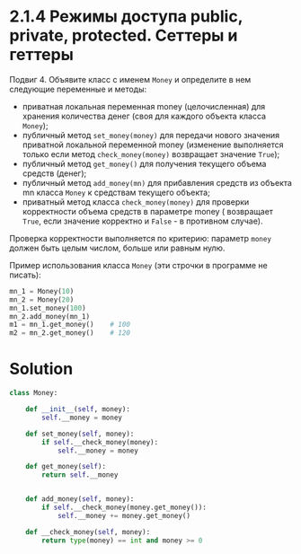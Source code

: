 # 2.1.4 Режимы доступа public, private, protected. Сеттеры и геттеры

Подвиг 4. Объявите класс с именем `Money` и определите в нем следующие переменные и методы:

- приватная локальная переменная money (целочисленная) для хранения количества денег (своя для каждого объекта
  класса `Money`);
- публичный метод `set_money(money)` для передачи нового значения приватной локальной переменной money (изменение
  выполняется только если метод `check_money(money)` возвращает значение `True`);
- публичный метод `get_money()` для получения текущего объема средств (денег);
- публичный метод `add_money(mn)` для прибавления средств из объекта mn класса `Money` к средствам текущего объекта;
- приватный метод класса `check_money(money)` для проверки корректности объема средств в параметре money (
  возвращает `True`, если значение корректно и `False` - в противном случае).

Проверка корректности выполняется по критерию: параметр `money` должен быть целым числом, больше или равным нулю.

Пример использования класса `Money` (эти строчки в программе не писать):

```python
mn_1 = Money(10)
mn_2 = Money(20)
mn_1.set_money(100)
mn_2.add_money(mn_1)
m1 = mn_1.get_money()    # 100
m2 = mn_2.get_money()    # 120
```

# Solution

```python
class Money:

    def __init__(self, money):
        self.__money = money

    def set_money(self, money):
        if self.__check_money(money):
            self.__money = money

    def get_money(self):
        return self.__money


    def add_money(self, money):
        if self.__check_money(money.get_money()):
            self.__money += money.get_money()

    def __check_money(self, money):
        return type(money) == int and money >= 0

```